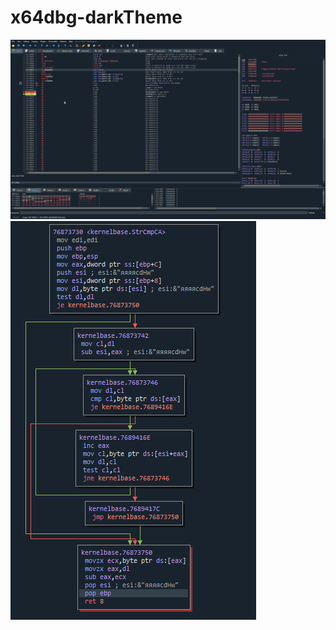 # x64dbg-darkTheme
![](https://raw.githubusercontent.com/devonium/x64dbg-darkTheme/master/x32dbg_al8oHRUP6K.png)
![](https://raw.githubusercontent.com/devonium/x64dbg-darkTheme/master/x32dbg_OcRe6TKgwh.png)
